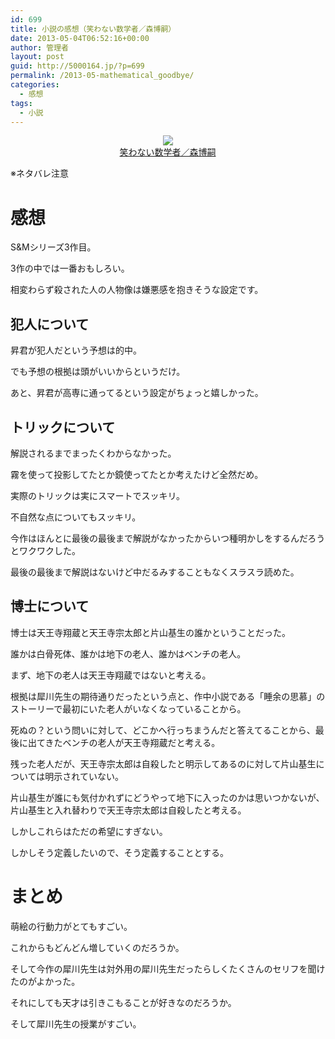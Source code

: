 ```yaml
---
id: 699
title: 小説の感想（笑わない数学者／森博嗣）
date: 2013-05-04T06:52:16+00:00
author: 管理者
layout: post
guid: http://5000164.jp/?p=699
permalink: /2013-05-mathematical_goodbye/
categories:
  - 感想
tags:
  - 小説
---
```

<div style="text-align: center;">
  <a href="http://www.amazon.co.jp/gp/product/4062646145/ref=as_li_ss_il?ie=UTF8&#038;camp=247&#038;creative=7399&#038;creativeASIN=4062646145&#038;linkCode=as2&#038;tag=5000164-22"><img border="0" src="http://ws-fe.amazon-adsystem.com/widgets/q?_encoding=UTF8&#038;ASIN=4062646145&#038;Format=_SL160_&#038;ID=AsinImage&#038;MarketPlace=JP&#038;ServiceVersion=20070822&#038;WS=1&#038;tag=5000164-22" /><br /><span>笑わない数学者／森博嗣</span></a><img src="http://ir-jp.amazon-adsystem.com/e/ir?t=5000164-22&#038;l=as2&#038;o=9&#038;a=4062646145" width="1" height="1" border="0" alt="" style="border:none !important; margin:0px !important;" />
</div>

※ネタバレ注意

# 感想

S&#038;Mシリーズ3作目。
  
3作の中では一番おもしろい。
  
相変わらず殺された人の人物像は嫌悪感を抱きそうな設定です。

## 犯人について

昇君が犯人だという予想は的中。
  
でも予想の根拠は頭がいいからというだけ。
  
あと、昇君が高専に通ってるという設定がちょっと嬉しかった。

## トリックについて

解説されるまでまったくわからなかった。
  
霧を使って投影してたとか鏡使ってたとか考えたけど全然だめ。
  
実際のトリックは実にスマートでスッキリ。
  
不自然な点についてもスッキリ。
  
今作はほんとに最後の最後まで解説がなかったからいつ種明かしをするんだろうとワクワクした。
  
最後の最後まで解説はないけど中だるみすることもなくスラスラ読めた。

## 博士について

博士は天王寺翔蔵と天王寺宗太郎と片山基生の誰かということだった。
  
誰かは白骨死体、誰かは地下の老人、誰かはベンチの老人。
  
まず、地下の老人は天王寺翔蔵ではないと考える。
  
根拠は犀川先生の期待通りだったという点と、作中小説である「睡余の思慕」のストーリーで最初にいた老人がいなくなっていることから。
  
死ぬの？という問いに対して、どこかへ行っちまうんだと答えてることから、最後に出てきたベンチの老人が天王寺翔蔵だと考える。
  
残った老人だが、天王寺宗太郎は自殺したと明示してあるのに対して片山基生については明示されていない。
  
片山基生が誰にも気付かれずにどうやって地下に入ったのかは思いつかないが、片山基生と入れ替わりで天王寺宗太郎は自殺したと考える。
  
しかしこれらはただの希望にすぎない。
  
しかしそう定義したいので、そう定義することとする。

# まとめ

萌絵の行動力がとてもすごい。
  
これからもどんどん増していくのだろうか。
  
そして今作の犀川先生は対外用の犀川先生だったらしくたくさんのセリフを聞けたのがよかった。
  
それにしても天才は引きこもることが好きなのだろうか。
  
そして犀川先生の授業がすごい。